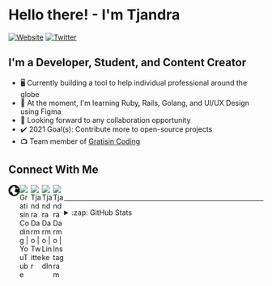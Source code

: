 # Hello there! - I'm Tjandra

[![Website](https://img.shields.io/website?down_color=%236c7a89&style=for-the-badge&up_color=%23019875&up_message=visit&url=https%3A%2F%2Ftjandradarmo.me)](https://tjandradarmo.me)
[![Twitter](https://img.shields.io/twitter/follow/tjandra_darmo?color=%231DA1F2&style=for-the-badge)](https://twitter.com/tjandra_darmo)

## I'm a Developer, Student, and Content Creator

- 🖥️ Currently building a tool to help individual professional around the globe
- 📖 At the moment, I'm learning Ruby, Rails, Golang, and UI/UX Design using Figma
- 👐 Looking forward to any collaboration opportunity
- ✔️ 2021 Goal(s): Contribute more to open-source projects
- 📺 Team member of [Gratisin Coding](https://www.youtube.com/channel/UCpL-WlkEpE_YMIfGqWEkS1g)

## Connect With Me

[<img align="left" alt="tjandradarmo.me" width="22px" src="https://raw.githubusercontent.com/iconic/open-iconic/master/svg/globe.svg" />](https://tjandradarmo.me)
[<img align="left" alt="Gratisin Coding | YouTube" width="22px" src="https://cdn.jsdelivr.net/npm/simple-icons@v3/icons/youtube.svg" />](https://www.youtube.com/channel/UCpL-WlkEpE_YMIfGqWEkS1g)
[<img align="left" alt="Tjandra Darmo | Twitter" width="22px" src="https://cdn.jsdelivr.net/npm/simple-icons@v3/icons/twitter.svg" />](https://twitter.com/tjandra_darmo)
[<img align="left" alt="Tjandra Darmo | LinkedIn" width="22px" src="https://cdn.jsdelivr.net/npm/simple-icons@v3/icons/linkedin.svg" />](https://linkedin.com/in/tjandra-darmo)
[<img align="left" alt="Tjandra Darmo | Instagram" width="22px" src="https://cdn.jsdelivr.net/npm/simple-icons@v3/icons/instagram.svg" />](https://instagram.com/tjandra_darmo)

<br>

---

<details>
  <summary>:zap: GitHub Stats</summary>

  <br>
  <img align="left" alt="Tjandra Darmo's GitHub Stats" src="https://github-readme-stats.vercel.app/api?username=TjandraD&include_all_commits=true&count_private=true&show_icons=true&theme=nord" />

</details>
